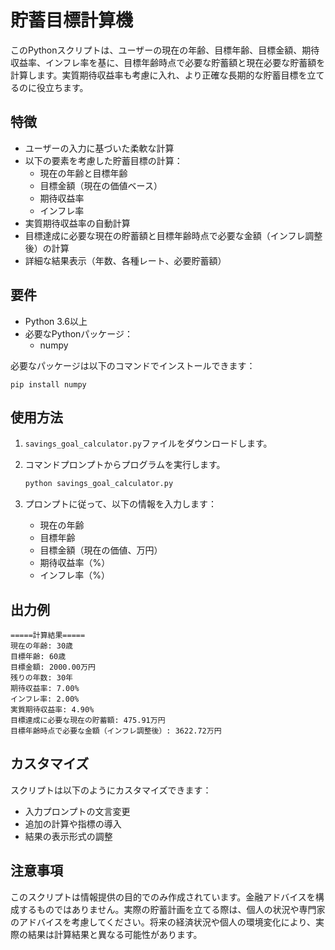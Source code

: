 # 貯蓄目標計算機

このPythonスクリプトは、ユーザーの現在の年齢、目標年齢、目標金額、期待収益率、インフレ率を基に、目標年齢時点で必要な貯蓄額と現在必要な貯蓄額を計算します。実質期待収益率も考慮に入れ、より正確な長期的な貯蓄目標を立てるのに役立ちます。

## 特徴

- ユーザーの入力に基づいた柔軟な計算
- 以下の要素を考慮した貯蓄目標の計算：
  - 現在の年齢と目標年齢
  - 目標金額（現在の価値ベース）
  - 期待収益率
  - インフレ率
- 実質期待収益率の自動計算
- 目標達成に必要な現在の貯蓄額と目標年齢時点で必要な金額（インフレ調整後）の計算
- 詳細な結果表示（年数、各種レート、必要貯蓄額）

## 要件

- Python 3.6以上
- 必要なPythonパッケージ：
  - numpy

必要なパッケージは以下のコマンドでインストールできます：

```
pip install numpy
```

## 使用方法

1. `savings_goal_calculator.py`ファイルをダウンロードします。

2. コマンドプロンプトからプログラムを実行します。
   ```bash
   python savings_goal_calculator.py
   ```

3. プロンプトに従って、以下の情報を入力します：
   - 現在の年齢
   - 目標年齢
   - 目標金額（現在の価値、万円）
   - 期待収益率（%）
   - インフレ率（%）

## 出力例

```
=====計算結果=====
現在の年齢: 30歳
目標年齢: 60歳
目標金額: 2000.00万円
残りの年数: 30年
期待収益率: 7.00%
インフレ率: 2.00%
実質期待収益率: 4.90%
目標達成に必要な現在の貯蓄額: 475.91万円
目標年齢時点で必要な金額（インフレ調整後）: 3622.72万円
```

## カスタマイズ

スクリプトは以下のようにカスタマイズできます：
- 入力プロンプトの文言変更
- 追加の計算や指標の導入
- 結果の表示形式の調整

## 注意事項

このスクリプトは情報提供の目的でのみ作成されています。金融アドバイスを構成するものではありません。実際の貯蓄計画を立てる際は、個人の状況や専門家のアドバイスを考慮してください。将来の経済状況や個人の環境変化により、実際の結果は計算結果と異なる可能性があります。